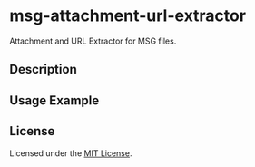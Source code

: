 # msg-attachment-url-extractor
Attachment and URL Extractor for MSG files.

## Description


## Usage Example

## License
Licensed under the [MIT License](https://github.com/nhmezakm/msg-attachment-url-extractor/blob/master/LICENSE).
